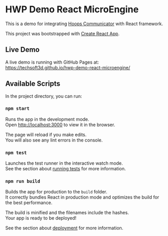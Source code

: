 # HWP Demo React MicroEngine

This is a demo for integrating [Hoops Communicator](https://www.techsoft3d.com/products/hoops/communicator/) with React framework.

This project was bootstrapped with [Create React App](https://github.com/facebook/create-react-app).

## Live Demo

A live demo is running with GitHub Pages at:
https://techsoft3d.github.io/hwp-demo-react-microengine/


## Available Scripts

In the project directory, you can run:

### `npm start`

Runs the app in the development mode.\
Open [http://localhost:3000](http://localhost:3000) to view it in the browser.

The page will reload if you make edits.\
You will also see any lint errors in the console.

### `npm test`

Launches the test runner in the interactive watch mode.\
See the section about [running tests](https://facebook.github.io/create-react-app/docs/running-tests) for more information.

### `npm run build`

Builds the app for production to the `build` folder.\
It correctly bundles React in production mode and optimizes the build for the best performance.

The build is minified and the filenames include the hashes.\
Your app is ready to be deployed!

See the section about [deployment](https://facebook.github.io/create-react-app/docs/deployment) for more information.